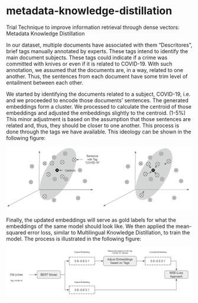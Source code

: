 # metadata-knowledge-distillation
Trial Technique to improve information retrieval through dense vectors: Metadata Knowledge Distillation

In our dataset, multiple documents have associated with them “Descritores”, brief tags manually annotated by experts. These tags intend to identify the main document subjects. These tags could indicate if a crime was committed with knives or even if it is related to COVID-19.
With such annotation, we assumed that the documents are, in a way, related to one another. Thus, the sentences from each document have some trim level of entailment between each other.

We started by identifying the documents related to a subject, COVID-19, i.e. and we proceeded to encode those documents’ sentences. The generated embeddings form a cluster. We processed to calculate the centroid of those embeddings and adjusted the embeddings slightly to the centroid. (1-5%) This minor adjustment is based on the assumption that those sentences are related and, thus, they should be closer to one another. This process is done through the tags we have available. This ideology can be shown in the following figure:

![Metadata Knowledge Distillation Ideology](https://github.com/rufimelo99/metadata-knowledge-distillation/blob/main/docs/imgs/Design_metadata.png)


Finally, the updated embeddings will serve as gold labels for what the embeddings of the same model should look like. We then applied the mean-squared error loss, similar to Multilingual Knowledge Distillation, to train the model. The process is illustrated in the following figure:

![Metadata Knowledge Distillation](https://github.com/rufimelo99/metadata-knowledge-distillation/blob/main/docs/imgs/Design_metadata_knowledge.png)
